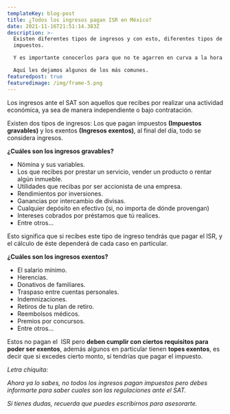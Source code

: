 ```yaml
---
templateKey: blog-post
title: ¿Todos los ingresos pagan ISR en México?
date: 2021-11-16T21:51:14.383Z
description: >-
  Existen diferentes tipos de ingresos y con esto, diferentes tipos de pago de
  impuestos.

  Y es importante conocerlos para que no te agarren en curva a la hora de tu declaración.

  Aquí les dejamos algunos de los más comunes.
featuredpost: true
featuredimage: /img/frame-5.png
---
```

Los ingresos ante el SAT son aquellos que recibes por realizar una actividad económica, ya sea de manera independiente o bajo contratación. 

Existen dos tipos de ingresos: Los que pagan impuestos **(Impuestos gravables)** y los exentos **(Ingresos exentos)**, al final del día, todo se considera ingresos.

**¿Cuáles son los ingresos gravables?**

* Nómina y sus variables.
* Los que recibes por prestar un servicio, vender un producto o rentar algún inmueble.
* Utilidades que recibas por ser accionista de una empresa.
* Rendimientos por inversiones.
* Ganancias por intercambio de divisas.
* Cualquier depósito en efectivo (si, no importa de dónde provengan)
* Intereses cobrados por préstamos que tú realices.
* Entre otros...

Esto significa que si recibes este tipo de ingreso tendrás que pagar el ISR, y el cálculo de éste dependerá de cada caso en particular.

**¿Cuáles son los ingresos exentos?**

* El salario mínimo.
* Herencias.
* Donativos de familiares.
* Traspaso entre cuentas personales.
* Indemnizaciones.
* Retiros de tu plan de retiro.
* Reembolsos médicos.
* Premios por concursos.
* Entre otros...

Estos no pagan el  ISR pero **deben cumplir con ciertos requisitos para poder ser exentos**, además algunos en particular tienen **topes exentos**, es decir que si excedes cierto monto, sí tendrías que pagar el impuesto.

*Letra chiquita:* 

*Ahora ya lo sabes, no todos los ingresos pagan impuestos pero debes informarte para saber cuales son las regulaciones ante el SAT.*

*Si tienes dudas, recuerda que puedes escribirnos para asesorarte.*